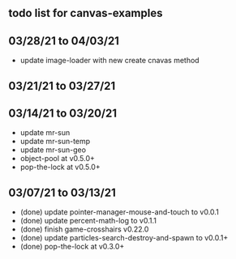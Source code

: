 ## todo list for canvas-examples

## 03/28/21 to 04/03/21
* update image-loader with new create cnavas method

## 03/21/21 to 03/27/21

## 03/14/21 to 03/20/21
* update mr-sun
* update mr-sun-temp
* update mr-sun-geo
* object-pool at v0.5.0+
* pop-the-lock at v0.5.0+

## 03/07/21 to 03/13/21
* (done) update pointer-manager-mouse-and-touch to v0.0.1
* (done) update percent-math-log to v0.1.1
* (done) finish game-crosshairs v0.22.0
* (done) update particles-search-destroy-and-spawn to v0.0.1+
* (done) pop-the-lock at v0.3.0+
